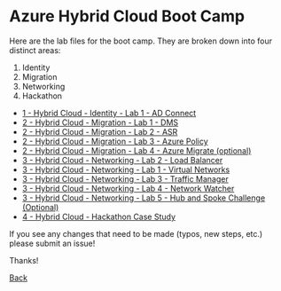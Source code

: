 # Azure Hybrid Cloud Boot Camp

Here are the lab files for the  boot camp.  They are broken down into four distinct areas:

1. Identity
1. Migration
1. Networking
1. Hackathon


- [1 - Hybrid Cloud - Identity - Lab 1 - AD Connect](01_HybridCloud_IdentityLab01_ADConnect.md)
- [2 - Hybrid Cloud - Migration - Lab 1 - DMS](02_HybridCloud_Migration_Lab01_DMS.md)
- [2 - Hybrid Cloud - Migration - Lab 2 - ASR](02_HybridCloud_Migration_Lab02_ASR.md)
- [2 - Hybrid Cloud - Migration - Lab 3 - Azure Policy](02_HybridCloud_Migration_Lab03_AzurePolicy.md)
- [2 - Hybrid Cloud - Migration - Lab 4 - Azure Migrate (optional)](02_HybridCloud_Migration_Lab04_AzureMigrate.md)
- [3 - Hybrid Cloud  - Networking - Lab 2 - Load Balancer](03_HybridCloud_Networking_Lab01_VirtualNetworks.md)
- [3 - Hybrid Cloud - Networking - Lab 1 - Virtual Networks](03_HybridCloud_Networking_Lab02_LoadBalancer.md)
- [3 - Hybrid Cloud - Networking - Lab 3 - Traffic Manager](03_HybridCloud_Networking_Lab03_TrafficManager.md)
- [3 - Hybrid Cloud - Networking - Lab 4 - Network Watcher](03_HybridCloud_Networking_Lab04_NetworkWatcher.md)
- [3 - Hybrid Cloud - Networking - Lab 5 - Hub and Spoke Challenge (Optional)](03_HybridCloud_Networking_Lab05_HubSpokeChallenge.md)
- [4 - Hybrid Cloud - Hackathon Case Study](04_Hybrid_Cloud_Hackathon_CaseStudy.md)



If you see any changes that need to be made (typos, new steps, etc.) please submit an issue!

Thanks!

[Back](../)
